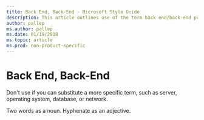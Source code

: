 ```yaml
---
title: Back End, Back-End - Microsoft Style Guide
description: This article outlines use of the term back end/back-end per Microsoft style guidelines.
author: pallep
ms.author: pallep
ms.date: 01/19/2018
ms.topic: article
ms.prod: non-product-specific
---
```


# Back End, Back-End

Don't use if you can substitute a more specific term, such as server, operating system, database, or network.

Two words as a noun. Hyphenate as an adjective.
